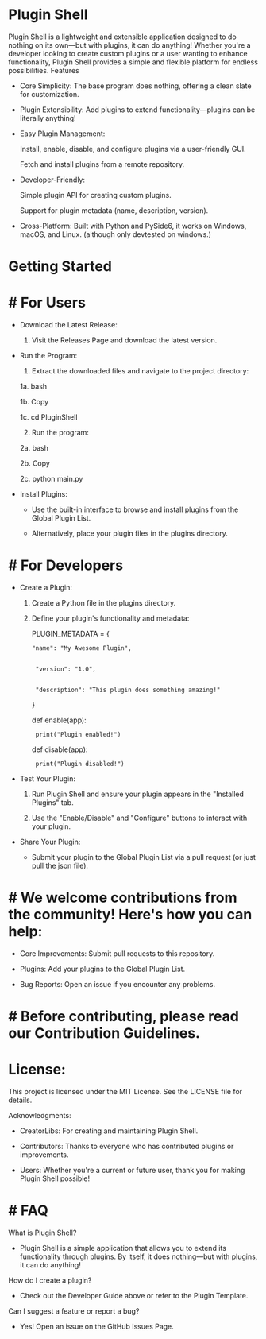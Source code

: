 # Plugin Shell

Plugin Shell is a lightweight and extensible application designed to do nothing on its own—but with plugins, it can do anything! Whether you're a developer looking to create custom plugins or a user wanting to enhance functionality, Plugin Shell provides a simple and flexible platform for endless possibilities.
Features

   * Core Simplicity: The base program does nothing, offering a clean slate for customization.

   * Plugin Extensibility: Add plugins to extend functionality—plugins can be literally anything!

   * Easy Plugin Management:

        Install, enable, disable, and configure plugins via a user-friendly GUI.

        Fetch and install plugins from a remote repository.

   * Developer-Friendly:

        Simple plugin API for creating custom plugins.

        Support for plugin metadata (name, description, version).

   * Cross-Platform: Built with Python and PySide6, it works on Windows, macOS, and Linux. (although only devtested on windows.)

# Getting Started
# # For Users

   * Download the Latest Release:

      1) Visit the Releases Page and download the latest version.

   * Run the Program:

      1) Extract the downloaded files and navigate to the project directory:
    
         
        1a. bash

     
        1b. Copy


        1c. cd PluginShell


      2) Run the program:

         
        2a. bash

     
        2b. Copy


        2c. python main.py


   * Install Plugins:


      * Use the built-in interface to browse and install plugins from the Global Plugin List.


      * Alternatively, place your plugin files in the plugins directory.


# # For Developers


   * Create a Plugin:


      1. Create a Python file in the plugins directory.


      2. Define your plugin's functionality and metadata:


         PLUGIN_METADATA = {
    
         
             "name": "My Awesome Plugin",
    
         
              "version": "1.0",
    
         
              "description": "This plugin does something amazing!"
    
         
         }


         def enable(app):
    
         
              print("Plugin enabled!")


         def disable(app):
    
         
              print("Plugin disabled!")


   * Test Your Plugin:


        1. Run Plugin Shell and ensure your plugin appears in the "Installed Plugins" tab.


        2. Use the "Enable/Disable" and "Configure" buttons to interact with your plugin.


   * Share Your Plugin:


        * Submit your plugin to the Global Plugin List via a pull request (or just pull the json file).


# # We welcome contributions from the community! Here's how you can help:


   * Core Improvements: Submit pull requests to this repository.


   * Plugins: Add your plugins to the Global Plugin List.


   * Bug Reports: Open an issue if you encounter any problems.


# # Before contributing, please read our Contribution Guidelines.


# License:

This project is licensed under the MIT License. See the LICENSE file for details.


Acknowledgments:


   * CreatorLibs: For creating and maintaining Plugin Shell.


   * Contributors: Thanks to everyone who has contributed plugins or improvements.


   * Users: Whether you're a current or future user, thank you for making Plugin Shell possible!


# # FAQ


What is Plugin Shell?


* Plugin Shell is a simple application that allows you to extend its functionality through plugins. By itself, it does nothing—but with plugins, it can do anything!


How do I create a plugin?


* Check out the Developer Guide above or refer to the Plugin Template.


Can I suggest a feature or report a bug?


* Yes! Open an issue on the GitHub Issues Page.
